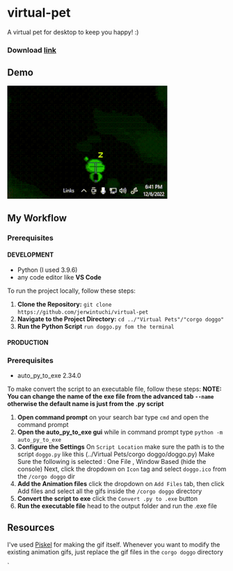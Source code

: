 # virtual-pet
A virtual pet for desktop to keep you happy! :) </br>
### Download [link](https://drive.google.com/file/d/1ldZFos3Ighasubmx9M1Ci609_K27W3PU/view?usp=sharing)
## Demo
![Wiggie Demo](https://github.com/jerwintuchi/virtual-pet/blob/main/images/wiggie-demo.gif)


## My Workflow
### Prerequisites
#### DEVELOPMENT
- Python (I used 3.9.6)
- any code editor like **VS Code**

To run the project locally, follow these steps:

1. **Clone the Repository:** `git clone https://github.com/jerwintuchi/virtual-pet`
2. **Navigate to the Project Directory:** `cd ../"Virtual Pets"/"corgo doggo"`
3. **Run the Python Script** `run doggo.py fom the terminal`

#### PRODUCTION
### Prerequisites
- auto_py_to_exe 2.34.0

To make convert the script to an executable file, follow these steps:
**NOTE: You can change the name of the exe file from the advanced tab `--name` otherwise the default name is just from the .py script**
1. **Open command prompt** on your search bar type `cmd` and open the command prompt
2. **Open the auto_py_to_exe gui** while in command prompt type `python -m auto_py_to_exe`
3. **Configure the Settings** On `Script Location` make sure the path is to the script `doggo.py` like this (../Virtual Pets/corgo doggo/doggo.py)
   Make Sure the following is selected :
     One File , Window Based (hide the console)
   Next, click the dropdown on `Icon` tag and select `doggo.ico` from the `/corgo doggo` dir
4. **Add the Animation files** click the dropdown on `Add Files` tab, then click Add files and select all the gifs inside the `/corgo doggo` directory
5. **Convert the script to exe** click the `Convert .py to .exe` button
6. **Run the executable file** head to the output folder and run the .exe file
   
## Resources
I've used [Piskel](https://www.piskelapp.com/download) for making the gif itself.
Whenever you want to modify the existing animation gifs, just replace the gif files in the `corgo doggo` directory

`
